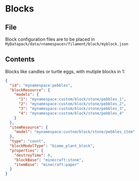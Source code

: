 # Blocks

## File

Block configuration files are to be placed in `MyDatapack/data/<namespace>/filament/block/myblock.json` 

## Contents

Blocks like candles or turtle eggs, with mutiple blocks in 1:
```json
{
  "id": "mynamespace:pebbles",
  "blockResource": {
    "models": {
      "1": "mynamespace:custom/block/stone/pebbles_1",
      "2": "mynamespace:custom/block/stone/pebbles_2",
      "3": "mynamespace:custom/block/stone/pebbles_3",
      "4": "mynamespace:custom/block/stone/pebbles_4"
    }
  },
  "itemResource": {
    "model": "mynamespace:custom/block/stone/pebbles_item"
  },
  "type": "count",
  "blockModelType": "biome_plant_block",
  "properties": {
    "destroyTime": 0,
    "blockBase": "minecraft:stone",
    "itemBase": "minecraft:paper"
  }
}
```

